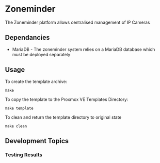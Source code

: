 # Zoneminder

The Zoneminder platform allows centralised management of IP Cameras

## Dependancies
   * MariaDB - The zoneminder system relies on a MariaDB database which must be deployed separately

## Usage

To create the template archive:

```make```

To copy the template to the Proxmox VE Templates Directory:

```make template```

To clean and return the template directory to original state

```make clean```

## Development Topics

### Testing Results
